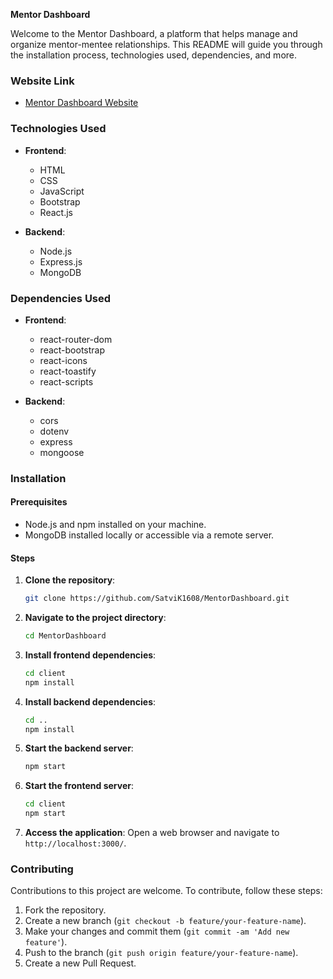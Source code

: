**Mentor Dashboard**

Welcome to the Mentor Dashboard, a platform that helps manage and organize mentor-mentee relationships. This README will guide you through the installation process, technologies used, dependencies, and more.

### Website Link
- [Mentor Dashboard Website](https://mentor-dashboard-app.vercel.app/)

### Technologies Used
- **Frontend**:
  - HTML
  - CSS
  - JavaScript
  - Bootstrap
  - React.js
  
- **Backend**:
  - Node.js
  - Express.js
  - MongoDB
  
### Dependencies Used
- **Frontend**:
  - react-router-dom
  - react-bootstrap
  - react-icons
  - react-toastify
  - react-scripts

- **Backend**:
  - cors
  - dotenv
  - express
  - mongoose

### Installation

#### Prerequisites
- Node.js and npm installed on your machine.
- MongoDB installed locally or accessible via a remote server.

#### Steps
1. **Clone the repository**:
   ```bash
   git clone https://github.com/SatviK1608/MentorDashboard.git
   ```
2. **Navigate to the project directory**:
   ```bash
   cd MentorDashboard
   ```
3. **Install frontend dependencies**:
   ```bash
   cd client
   npm install
   ```
4. **Install backend dependencies**:
   ```bash
   cd ..
   npm install
   ```
5. **Start the backend server**:
   ```bash
   npm start
   ```
6. **Start the frontend server**:
   ```bash
   cd client
   npm start
   ```
7. **Access the application**:
   Open a web browser and navigate to `http://localhost:3000/`.

### Contributing
Contributions to this project are welcome. To contribute, follow these steps:
1. Fork the repository.
2. Create a new branch (`git checkout -b feature/your-feature-name`).
3. Make your changes and commit them (`git commit -am 'Add new feature'`).
4. Push to the branch (`git push origin feature/your-feature-name`).
5. Create a new Pull Request.
